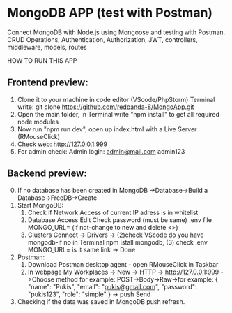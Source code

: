# MongoDB APP (test with Postman)
Connect MongoDB with Node.js using Mongoose and testing with Postman.
CRUD Operations, Authentication, Authorization, JWT, controllers, middleware, models, routes

HOW TO RUN THIS APP

## Frontend preview:
1. Clone it to your machine in code editor (VScode/PhpStorm) Terminal write:
    git clone https://github.com/redpanda-8/MongoApp.git
2. Open the main folder, in Terminal write "npm install" to get all required node modules
3. Now run "npm run dev", open up index.html with a Live Server (RMouseClick)
4. Check web:  http://127.0.0.1:999
5. For admin check: Admin login:    admin@mail.com      admin123

## Backend preview:
0. If no database has been created in MongoDB ->Database->Build a Database->FreeDB->Create
1. Start MongoDB:
    1. Check if Network Access of current IP adress is in whitelist
    2. Database Access Edit Check password (must be same) .env file MONGO_URL= (if not-change to new <new> and delete <>)
    3. Clusters Connect -> Drivers -> (2)check VScode do you have mongodb-if no in Terminal npm istall mongodb, (3) check .env MONGO_URL= is it same link -> Done
2. Postman:
    1. Download Postman desktop agent - open RMouseClick in Taskbar
    2. In webpage My Workplaces -> New -> HTTP -> http://127.0.0.1:999 ->Choose method
    for example: POST->Body->Raw->for example:
    {
        "name": "Pukis",
        "email": "pukis@gmail.com",
        "password": "pukis123",
        "role": "simple"
    }
    -> push Send
3. Checking if the data was saved in MongoDB push refresh.